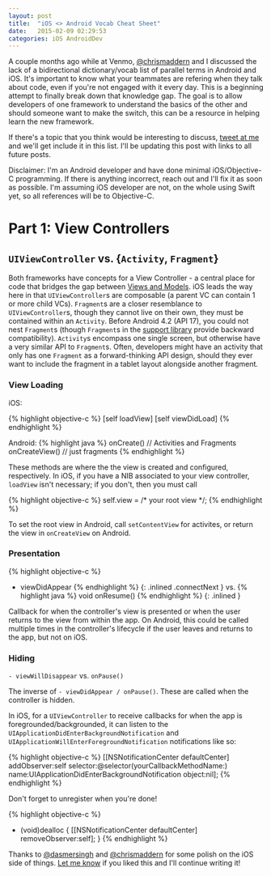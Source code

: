 ```yaml
---
layout: post
title:  "iOS <> Android Vocab Cheat Sheet"
date:   2015-02-09 02:29:53
categories: iOS AndroidDev
---
```


A couple months ago while at Venmo, [@chrismaddern](https://twitter.com/chrismaddern) and I discussed the lack of a bidirectional dictionary/vocab list of parallel terms in Android and iOS. It's important to know what your teammates are refering when they talk about code, even if you're not engaged with it every day. This is a beginning attempt to finally break down that knowledge gap. The goal is to allow developers of one framework to understand the basics of the other and should someone want to make the switch, this can be a resource in helping learn the new framework.

If there's a topic that you think would be interesting to discuss, [tweet at me](https://twitter.com/rdshapiro) and we'll get include it in this list. I'll be updating this post with links to all future posts.

Disclaimer: I'm an Android developer and have done minimal iOS/Objective-C programming. If there is anything incorrect, reach out and I'll fix it as soon as possible. I'm assuming iOS developer are not, on the whole using Swift yet, so all references will be to Objective-C.

# Part 1: View Controllers
## `UIViewController` vs. {`Activity`, `Fragment`}
Both frameworks have concepts for a View Controller - a central place for code that bridges the gap between [Views and Models](http://en.wikipedia.org/wiki/Model%E2%80%93view%E2%80%93controller). iOS leads the way here in that `UIViewController`s are composable (a parent VC can contain 1 or more child VCs). `Fragment`s are a closer resemblance to `UIViewController`s, though they cannot live on their own, they must be contained within an `Activity`. Before Android 4.2 (API 17), you could not nest `Fragment`s (though `Fragment`s in the [support library](http://developer.android.com/tools/support-library/index.html) provide backward compatibility). `Activity`s encompass one single screen, but otherwise have a very similar API to `Fragment`s. Often, developers might have an activity that only has one `Fragment` as a forward-thinking API design, should they ever want to include the fragment in a tablet layout alongside another fragment.

### View Loading
iOS:

{% highlight objective-c %}
[self loadView]
[self viewDidLoad]
{% endhighlight %}

Android:
{% highlight java %}
onCreate() // Activities and Fragments
onCreateView() // just fragments
{% endhighlight %}

These methods are where the the view is created and configured, respectively. In iOS, if you have a NIB associated to your view controller, `loadView` isn't necessary; if you don't, then you must call

{% highlight objective-c %}
self.view = /* your root view */;
{% endhighlight %}

To set the root view in Android, call `setContentView` for activites, or return the view in `onCreateView` on Android.

### Presentation
{% highlight objective-c %}
- viewDidAppear
{% endhighlight %} {: .inlined .connectNext }
vs.
{% highlight java %}
void onResume()
{% endhighlight %} {: .inlined }

Callback for when the controller's view is presented or when the user returns to the view from within the app. On Android, this could be called multiple times in the controller's lifecycle if the user leaves and returns to the app, but not on iOS.

### Hiding
`- viewWillDisappear` vs. `onPause()`

The inverse of `- viewDidAppear / onPause()`. These are called when the controller is hidden.

In iOS, for a `UIViewController` to receive callbacks for when the app is foregrounded/backgrounded, it can listen to the `UIApplicationDidEnterBackgroundNotification` and `UIApplicationWillEnterForegroundNotification` notifications like so:

{% highlight objective-c %}
[[NSNotificationCenter defaultCenter] addObserver:self
                                         selector:@selector(yourCallbackMethodName:) 
                                             name:UIApplicationDidEnterBackgroundNotification
                                           object:nil];
{% endhighlight %}

Don't forget to unregister when you're done!

{% highlight objective-c %}
- (void)dealloc {
    [[NSNotificationCenter defaultCenter] removeObserver:self];
}
{% endhighlight %}

Thanks to [@dasmersingh](https://twitter.com/dasmersingh) and [@chrismaddern](https://twitter.com/chrismaddern) for some polish on the iOS side of things. [Let me know](https://twitter.com/rdshapiro) if you liked this and I'll continue writing it!